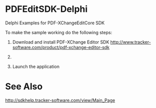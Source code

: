# PDFEditSDK-Delphi
Delphi Examples for PDF-XChangeEditCore SDK

To make the sample working do the following steps:

1) Download and install PDF-XChange Editor SDK http://www.tracker-software.com/product/pdf-xchange-editor-sdk

2) 

3) Launch the application


# See Also
http://sdkhelp.tracker-software.com/view/Main_Page
